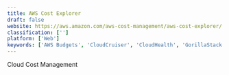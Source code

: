 ```yaml
---
title: AWS Cost Explorer
draft: false 
website: https://aws.amazon.com/aws-cost-management/aws-cost-explorer/
classification: ['']
platform: ['Web']
keywords: ['AWS Budgets', 'CloudCruiser', 'CloudHealth', 'GorillaStack', 'Jira', 'Microsoft System Center', 'Nutanix Beam', 'OpsRamp', 'ParkMyCloud', 'PyraCloud', 'Site24x7', 'Skeddly', 'Stackiton', 'Turbonomic']
---
```

Cloud Cost Management